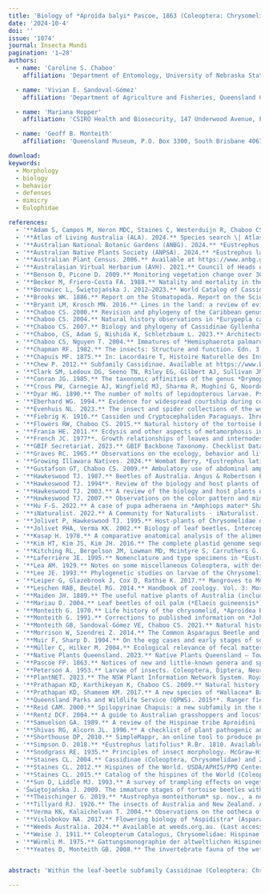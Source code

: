 ```yaml
---
title: 'Biology of *Aproida balyi* Pascoe, 1863 (Coleoptera: Chrysomelidae: Cassidinae: Aproidini) on its host plant, *Eustrephus latifolius* R. Br. ex Ker-Gawl (Asparagaceae) in Australia'
date: '2024-10-4'
doi: ''
issue: '1074'
journal: Insecta Mundi
pagination: '1–28'
authors:
  - name: 'Caroline S. Chaboo'
    affiliation: 'Department of Entomology, University of Nebraska State Museum, University of Nebraska-Lincoln, W-436 Nebraska Hall, Lincoln, NE 68583-0514, U.S.A'

  - name: 'Vivian E. Sandoval-Gómez'
    affiliation: 'Department of Agriculture and Fisheries, Queensland Government, GPO Box 267, Brisbane 4001, Queensland, Australia'

  - name: 'Mariana Hopper'
    affiliation: 'CSIRO Health and Biosecurity, 147 Underwood Avenue, Floreat 6014 Western Australia, Australia'

  - name: 'Geoff B. Monteith'
    affiliation: 'Queensland Museum, P.O. Box 3300, South Brisbane 4067 Queensland, Australia'

download:
keywords:
  - Morphology
  - biology
  - behavior
  - defenses
  - mimicry
  - Eulophidae

references:
  - '**Adam S, Campos M, Heron MDC, Staines C, Westerduijn R, Chaboo CS. 2022.** Natural history notes of *Cassida sphaerula* Boheman, 1853 (Coleoptera: Chrysomelidae: Cassidini) on *Arctotheca prostrata* (Salisb.) Britten (Asteraceae) in South Africa. Insecta Mundi 0945: 1–23*.*'
  - '**Atlas of Living Australia (ALA). 2024.** Species search \| Atlas of Living Australia. Available at https://bie.ala.org.au/species/ https://id.biodiversity.org.au/node/apni/2911399 (Last accessed August 2024.)'
  - '**Australian National Botanic Gardens (ANBG). 2024.** *Eustrephus latifolius*. Available at https://www.anbg.gov.au/photo/ apii/genus/Eustrephus (Last accessed May 2024.)'
  - '**Australian Native Plants Society (ANPSA). 2024.** *Eustrephus latifolius.* Available at https://anpsa.org.au/plant_profiles/ eustrephus-latifolius/ (Last accessed May 2024.)'
  - '**Australian Plant Census. 2006.** Available at https://www.anbg.gov.au/cpbr/program/hc/hc-APC.html Council Heads of Australasian Herbaria. (Last accessed August 2024).'
  - '**Australasian Virtual Herbarium (AVH). 2021.** Council of Heads of Australasian Herbaria. Available at https://avh.chah. org.au (Last accessed May 2024.)'
  - '**Benson D, Picone D. 2009.** Monitoring vegetation change over 30 years: lessons from an urban bushland reserve in Sydney. Cunninghamia 11(2): 195–202.'
  - '**Becker M, Friero-Costa FA. 1988.** Natality and mortality in the egg stage in *Gratiana spadicea* (Klug, 1829) (Coleoptera: Chrysomelidae: Cassidinae), a monophagous cassidine beetle of an early successional Solanaceae. Revista Brasileira de Zoologia 48: 467–475.'
  - '**Borowiec L, Świętojańska J. 2012–2023.** World Catalog of Cassidinae, Wrocław, Poland. Available at http://www.cassidae. uni.wroc.pl/katalog%20internetowy/index.htm. (Last accessed February 2024.)'
  - '**Brooks WK. 1886.** Report on the Stomatopoda. Report on the Scientific Results of the voyage of H.M.S. Challenger. Zoology 6: 1–116.'
  - '**Bryant LM, Krosch MN. 2016.** Lines in the land: a review of evidence for eastern Australia’s major biogeographical barriers to closed forest taxa. Biological Journal of the Linnean Society 119: 238–264.'
  - '**Chaboo CS. 2000.** Revision and phylogeny of the Caribbean genus *Elytrogona* (Coleoptera: Chrysomelidae: Cassidinae: Stolaini). The Coleopterists Bulletin 54(3): 379–394.'
  - '**Chaboo CS. 2004.** Natural history observations in *Eurypepla calochroma* Blake (Chrysomelidae: Cassidinae: Physonotini). The Coleopterists Bulletin 58(1): 142–143.'
  - '**Chaboo CS. 2007.** Biology and phylogeny of Cassidinae Gyllenhal (tortoise and leaf-mining beetles) (Coleoptera: Chrysomelidae). Bulletin of the American Museum of Natural History 305: 1–250.'
  - '**Chaboo, CS, Adam S, Nishida K, Schletzbaum L. 2023.** Architecture, construction, retention, and repair of fecal shields in three tribes of tortoise beetles (Insecta: Coleoptera: Chrysomelidae Cassidinae: Cassidini, Mesomphaliini, Spilophorini). ZooKeys Special Issue, Research on Chrysomelidae 9. ZooKeys 1177: 87–146.'
  - '**Chaboo CS, Nguyen T. 2004.** Immatures of *Hemisphaerota palmarum* (Boheman), with a discussion of the caudal process and shield architecture in the tribe Hemisphaerotini (Chrysomelidae: Cassidinae). p. 171–184. In: Jolivet P, Santiago- Blay J, Schmitt M (eds.). New contributions in biology of the Chrysomelidae. Kugler Publications; The Hague. 803 p.'
  - '**Chapman RF. 1982.** The insects: Structure and function. Edn. 3. Harvard University Press; Cambridge. 919 p.'
  - '**Chapuis MF. 1875.** In: Lacordaire T, Histoire Naturelle des Insectes. Genera des Coléopteres ou exposé méthodique et critique de tous les genres proposés jusqu ici dans cet ordre d’Insectes. Tome onzieme. Famille des Phytophages. Vol. II. A la Libraire Encyclopédique de Roret; Paris. 220 p.'
  - '**Chew P. 2012.** Subfamily Cassidinae. Available at https://www.brisbaneinsects.com/brisbane_leafbeetles/Cassidinae.htm (Last accessed January 2024.)'
  - '**Clark SM, Ledoux DG, Seeno TN, Riley EG, Gilbert AJ, Sullivan JM. 2004.** Host plants of leaf beetle species occurring inthe United States and Canada (Coleoptera: Megalopodidae, Orsodacnidae, Chrysomelidae, excluding Bruchinae). The Coleopterists Society Special Publication 2: 1–476.'
  - '**Conran JG. 1985.** The taxonomic affinities of the genus *Drymophila* (Liliaceae *s. l*.). Unpublished Ph.D. Thesis, Botany Department, University of Queensland, Brisbane.'
  - '**Crous PW, Carnegie AJ, Wingfield MJ, Sharma R, Mughini G, Noordeloos ME, Santini A, Shouche YS, Bezerra JDP, Dima B, Guarnaccia V, Imrefi I, Jurjević Ž, Knapp DG, Kovács GM, Magistà D, Perrone G, Rämä T, Rebriev YA, Shivas RG, Singh SM, Souza-Motta CM, Thangavel R, Adhapure NN, Alexandrova AV, Alfenas AC, Alfenas RF, Alvarado P, Alves AL, Andrade DA, Andrade JP, Barbosa RN, Barili A, Barnes CW, Baseia IG, Bellanger JM, Berlanas C, Bessette AE, Bessette AR, Biketova AY, Bomfim FS, Brandrud TE, Bransgrove K, Brito ACQ, Cano-Lira JF, Cantillo T, Cavalcanti AD, Cheewangkoon R, Chikowski RS, Conforto C, Cordeiro TRL, Craine JD, Cruz R, Damm U, de Oliveira RJV, de Souza JT, de Souza HG, Dearnaley JDW, Dimitrov RA, Dovana F, Erhard A, Esteve- Raventós F, Félix CR, Ferisin G, Fernandes RA, Ferreira RJ, Ferro LO, Figueiredo CN, Frank JL, Freire KTLS, García D, Gené J, Gêsiorska A, Gibertoni TB, Gondra RAG, Gouliamova DE, Gramaje D, Guard F, Gusmão LFP, Haitook S, Hirooka Y, Houbraken J, Hubka V, Inamdar A, Iturriaga T, Iturrieta-González I, Jadan M, Jiang N, Justo A, Kachalkin AV, Kapitonov VI, Karadelev M, Karakehian J, Kasuya T, Kautmanová I, Kruse J, Kušan I, Kuznetsova TA, Landell MF, Larsson KH, Lee HB, Lima DX, Lira CRS, Machado AR, Madrid H, Magalhães OMC, Majerova H, Malysheva EF, Mapperson RR, Marbach PAS, Martín MP, Martín-Sanz A, Matočec N, McTaggart AR, Mello JF, Melo RFR, Mešić A, Michereff SJ, Miller AN, Minoshima A, Molinero-Ruiz L, Morozova OV, Mosoh D, Nabe M, Naik R, Nara K, Nascimento SS, Neves RP, Olariaga I, Oliveira RL, Oliveira TGL, Ono T, Ordoñez ME, Ottoni AM, Paiva LM, Pancorbo F, Pant B, Pawłowska J, Peterson SW, Raudabaugh DB, Rodríguez-Andrade E, Rubio E, Rusevska K, Santiago ALCMA, Santos ACS, Santos C, Sazanova NA, Shah S, Sharma J, Silva BDB, Siquier JL, Sonawane MS, Stchigel AM, Svetasheva T, Tamakeaw N, Telleria MT, Tiago PV, Tian CM, Tkalčec Z, Tomashevskaya MA, Truong HH, Vecherskii MV, Visagie CM, Vizzini A, Yilmaz N, Zmitrovich IV, Zvyagina EA, Boekhout T, Kehlet T, Læssøe T, Groenewald JZ. 2019.** Fungal Planet description sheets: 868–950. Persoonia 42: 291–473.'
  - '**Dyar HG. 1890.** The number of molts of lepidopterous larvae. Psyche 5(175–176): 420–422.'
  - '**Eberhard WG. 1994.** Evidence for widespread courtship during copulation in 131 species of insects and spiders, and implications for cryptic female choice. Evolution 48: 711–733.'
  - '**Evenhuis NL. 2023.** The insect and spider collections of the world website. Available at http://hbs.bishopmuseum.org/ codens/ (Last accessed January 2024.).'
  - '**Fiebrig K. 1910.** Cassiden und Cryptocephaliden Paraguays. Ihre Entwicklungsstadien und Schutzvorrichtungen. Zoologische Jahrbücher, Suppl. 12, Heft 2: 161–264.'
  - '**Flowers RW, Chaboo CS. 2015.** Natural history of the tortoise beetle, *Discomorpha* (*Discomorpha*) *biplagiata* (Guérin, 1844) (Chrysomelidae: Cassidinae: Omocerini). Insecta Mundi 439: 1–10.'
  - '**Frania HE. 2011.** Ecdysis and other aspects of metamorphosis in rove beetles with exarate or obtect pupae (Coleoptera: Staphylinidae). Canadian Journal of Zoology 70(12): 2326–2332.'
  - '**French JC. 1977**. Growth relationships of leaves and internodes in viny angiosperms with different modes of attachment. American Journal of Botany 64(3): 292–304.'
  - '**GBIF Secretariat. 2023.** GBIF Backbone Taxonomy. Checklist Dataset. Available at https://www.gbif.org/dataset/d7dddbf4- 2cf0-4f39-9b2a-bb099caae36c (Last accessed May 2024.)'
  - '**Graves RC. 1965.** Observations on the ecology, behavior and life cycle of the fungus-feeding beetle *Cypherotylus californicus*, with a description of the pupa (Coleoptera: Erotylidae). The Coleopterists Bulletin 19: 117–122.'
  - '**Growing Illawara Natives. 2024.** Wombat Berry, *Eustrephus latifolius*. Available at https://finder.growingillawarranatives. org/plants/plant/229 (Last accessed February 2024.)'
  - '**Gustafson GT, Chaboo CS. 2009.** Ambulatory use of abdominal ampullae in larvae of *Labidomera clivicollis* (Kirby) (Coleoptera: Chrysomelidae: Chrysomelinae). The Coleopterists Bulletin 63(3): 357–363.'
  - '**Hawkeswood TJ. 1987.** Beetles of Australia. Angus & Robertson Publishers; Sydney. 181 p.'
  - '**Hawkeswood TJ. 1994**. Review of the biology and host plants of Australian Chrysomelidae (Coleoptera) associated with Acacia (Mimosaceae). p. 191–204. In: Jolivet PHA, Cox ML, Petitpierre E (eds.). Novel Aspects of the Biology of Chrysomelidae. Series Entomologica 50. Kluwer Academic Publishers; Dordrecht, The Netherlands. 582 p.'
  - '**Hawkeswood TJ. 2003.** A review of the biology and host plants of the Hispinae and Cassidinae (Coleoptera: Chrysomelidae) of Australia. p. 183–199. In: Furth DG (ed.). Special topics in leaf beetle biology. Pensoft Publishers; Sofia-Moscow. 332 p.'
  - '**Hawkeswood TJ. 2007.** Observations on the color pattern and mimicry of *Aproida balyi* Pascoe, 1863 (Coleoptera: Chrysomelidae: Hispinae) with new locality records and comments on the revisionary paper of G.A. Samuelson in the Memoirs of the Queensland Museum (1989). Calodema Supplementary Paper 2: 1–5. **Hinton HE. 1981.** Biology of insect eggs. Vols. 1–3. Pergamon Press; Oxford. 1125 p.'
  - '**Hu F-S. 2022.** A case of pupa adheraena in *Amphiops mater* Sharp (Coleoptera: Hydrophilidae) Taiwanese Journal of Entomological Studies 7(3): 46–47.'
  - '**iNaturalist. 2022.** A Community for Naturalists · iNaturalist. Available at https://www.inaturalist.org (Last accessed May 2022.)'
  - '**Jolivet P, Hawkeswood TJ. 1995.** Host-plants of Chrysomelidae of the world. Backhuys; Leiden. 281 p.'
  - '**Jolivet PHA, Verma KK. 2002.** Biology of leaf beetles. Intercept; Andover, UK. 332 p.'
  - '**Kasap H. 1978.** A comparative anatomical analysis of the alimentary canal of Chrysomeloidea (Coleoptera, Polyphaga). Communications de la Faculté des Sciences de l’Université d’Ankara. Série C: Zoologie 22: 53–78.'
  - '**Kim HT, Kim JS, Kim JH. 2016.** The complete plastid genome sequence of *Eustrephus latifolius* (Asparagaceae: Lomandroideae). Mitochondrial DNA Part A 27(2): 1549–1551.'
  - '**Kitching RL, Bergelson JM, Lowman MD, Mcintyre S, Carruthers G. 1993.** The biodiversity of arthropods from Australian rainforest canopies: General introduction, methods, sites and ordinal results. Australian Journal of Ecology 18: 181–191.'
  - '**Laferrière JE. 1995.** Nomenclature and type specimens in *Eustrephus* R.Br. and *Geitonoplesium* Hook. (Geitonoplesiaceae). Austrobaileya 4(3): 391–399.'
  - '**Lea AM. 1929.** Notes on some miscellaneous Coleoptera, with descriptions of new species. Part VII. Transactions of the Royal Society of South Australia 53: 203–244.'
  - '**Lee JE. 1993.** Phylogenetic studies on larvae of the Chrysomelidae (Coleoptera) from Japan. Japanese Journal of Entomology 61(3): 409–424.'
  - '**Leiper G, Glazebrook J, Cox D, Rathie K. 2017.** Mangroves to Mountains. 2nd edition. A field guide to the native plants of South-east Queensland. Logan River Branch SGAP (Qld Region) Inc.; Brisbane. 576 p.'
  - '**Leschen RAB, Beutel RG. 2014.** Handbook of zoology. Vol. 3: Morphology and systematics (Phytophaga). Walter de Gruyter; Berlin. 675 p.'
  - '**Maiden JH. 1889.** The useful native plants of Australia (including Tasmania). The Technological Museum of New South Wales, Turner and Henderson; Sydney. 696 p.'
  - '**Mariau D. 2004.** Leaf beetles of oil palm (*Elaeis guineensis*) and coconut palm (*Cocos nucifera*). p. 603–612. In: Jolivet P, Santiago-Blay JA, Schmitt M (eds.). New developments in the biology of Chrysomelidae. SPB Academic Publishing; The Hague. 804 p.'
  - '**Monteith G. 1970.** Life history of the chrysomelid, *Aproidea bayli* Pascoe. News Bulletin Entomological Society of Queensland 72: 9–10.'
  - '**Monteith G. 1991.** Corrections to published information on *Johannica gemellata* (Westwood) and other Chrysomelidae (Coleoptera). Victorian Entomologist 21(6): 147–154.'
  - '**Monteith GB, Sandoval-Gómez VE, Chaboo CS. 2021.** Natural history of the Australian tortoise beetle *Notosacantha dorsalis* (Waterhouse, 1877) (Coleoptera: Chrysomelidae: Cassidinae: Notosacanthini) with summary of the genus in Australia. The Australian Entomologist 48(4): 329–354.'
  - '**Morrison W, Szendrei Z. 2014.** The Common Asparagus Beetle and Spotted Asparagus Beetle (Coleoptera: Chrysomelidae): Identification, Ecology, and Management. Journal of Integrated Pest Management 5(3): 1–6.'
  - '**Muir F, Sharp D. 1904.** On the egg cases and early stages of some Cassididae. Transactions of the Entomological Society of London 1904: 1–23.'
  - '**Müller C, Hilker M. 2004.** Ecological relevance of fecal matter in Chrysomelidae. p. 693–705. In: Jolivet PHA, Santiago-Blay J, Schmitt M (eds.). New developments in the biology of Chrysomelidae. SPB Academic Publishing; The Hague. 804 p.'
  - '**Native Plants Queensland. 2023.** Native Plants Queensland – Townsville Branch Inc. *Eustrephus latifolius* Laxmanniaceae. Available at https://www.npqtownsville.org.au/native-plants-of-the-townsville-region/eustrephus-latifolius/ (Last ac-cessed August 2023.).'
  - '**Pascoe FP. 1863.** Notices of new and little-known genera and species of Coleoptera. Part IV. Journal of Entomology 2: 1–124.'
  - '**Peterson A. 1953.** Larvae of insects. Coleoptera, Diptera, Neuroptera, Siphonaptera, Mecoptera, Trichoptera. Part II. Edwards Brothers, Inc.; Ann Arbor. 416 p.'
  - '**PlantNET. 2023.** The NSW Plant Information Network System. Royal Botanic Gardens and Domain Trust, Sydney. Available at https://plantnet.rbgsyd.nsw.gov.au (Last accessed August 2023.)'
  - '**Prathapan KD, Karthikeyan K, Chaboo CS. 2009.** Natural history and leaf shelter constructions of the Asian rice leptispa beetle, *Leptispa pygmaea* Baly (Coleoptera: Chrysomelidae: Cassidinae: Leptispini). Zoological Studies 48(5): 625–631.'
  - '**Prathapan KD, Shameem KM. 2017.** A new species of *Wallacea* Baly (Coleoptera: Chrysomelidae: Cassidinae: Bothryonopini) infesting coconut palm in the Indian Ocean Islands of Andaman & Nicobar. Zootaxa 4347(2): 381–391.'
  - '**Queensland Parks and Wildlife Service (QPWS). 2015**. Ranger field guide: Native plants of Glass House Mountains National Park. The State of Queensland; Brisbane. 184 p. **Reid CAM. 1995.** A cladistic analysis of subfamilial relationships of the Chrysomelidae *sensu lato* (Chrysomeloidea). p. 559–631. In: Pakaluk J, Ślipiński SA (eds.). Biology, phylogeny and classification of Coleoptera: papers celebrating the 80th Birthday of Roy A. Crowson. Vol. 2. Muzeum I Instytut Zoologii PAN; Warsaw. 1092 p.'
  - '**Reid CAM. 2000.** Spilopyrinae Chapuis: a new subfamily in the Chrysomelidae and its systematic placement (Coleoptera). Invertebrate Taxonomy 14: 837–862.'
  - '**Rentz DCF. 2004.** A guide to Australian grasshoppers and locusts. Natural History Publications (Borneo); Malaysia. 420 p.'
  - '**Samuelson GA. 1989.** A review of the Hispinae tribe Aproidini (Coleoptera: Chrysomelidae). Memoirs of the Queensland Museum 27(2): 599–604.'
  - '**Shivas RG, Alcorn JL. 1996.** A checklist of plant pathogenic and other microfungi in the rainforests of the wet tropics of northern Queensland. Australasian Plant Pathology 25(3): 158–173.'
  - '**Shorthouse DP. 2010.** SimpleMappr, an online tool to produce publication-quality point maps. Retrieved from https://www. simplemappr.net. (Last accessed August 2024.)'
  - '**Simpson D. 2018.** *Eustrephus latifolius* R.Br. 1810. Available at https://somemagneticislandplants.com.au/wombat-berry-vine (Last accessed May 2024.)'
  - '**Snodgrass RE. 1935.** Principles of insect morphology. McGraw-Hill; New York. 667 p.'
  - '**Staines CL. 2004.** Cassidinae (Coleoptera, Chrysomelidae) and Zingiberales: a review of the literature. p. 307–319. In: Jolivet PHA, Santiago-Blay J, Schmitt M (eds.). New developments in the biology of Chrysomelidae. SPB Academic Publishing; The Hague. 804 p.'
  - '**Staines CL. 2012.** Hispines of the World. USDA/APHIS/PPQ Center for Plant Health Science and Technology and National Natural History Museum. Available at http://idtools.org/id/beetles/hispines/ (Last accessed March 2024.)'
  - '**Staines CL. 2015.** Catalog of the hispines of the World (Coleoptera: Chrysomelidae: Cassidinae). Available at https://entomology.si.edu/coleoptera/hispines/PDFs_2015_updates/Aproidini_2015.pdf (Last accessed November 2023.)'
  - '**Sun D, Liddle MJ. 1993.** A survey of trampling effects on vegetation and soil in eight tropical and subtropical sites. Environmental Management 17(4): 497–510.'
  - 'Świętojańska J. 2009. The immature stages of tortoise beetles with review of all described taxa (Coleoptera: Chrysomelidae: Cassidinae). Polish Taxonomical Monographs 16. Biologia Silesiae; Wrocław. 157 p.'
  - '**Theischinger G. 2019.** *Austrophya monteithorum* sp. nov., a new dragonfly (Odonata: Anisoptera, Libelluloidea) from tropical Queensland, Australia, with notes on its collection and locality. Australian Entomologist 46(3): 145–155.'
  - '**Tillyard RJ. 1926.** The insects of Australia and New Zealand. Angus & Robertson Ltd; Sydney. 714 p.'
  - '**Verma KK, Kalaichelvan T. 2004.** Observations on the ootheca of some Indian tortoise beetles (Coleoptera: Chrysomelidae: Cassidinae). Entomon 29(2): 129**–**136.'
  - '**Vislobokov NA. 2017.** Flowering biology of *Aspidistra* (Asparagaceae): new data on pollination by dipteran insects. Plant Species Biology 32(4): 412–422.'
  - '**Weeds Australia. 2024.** Available at weeds.org.au. (Last accessed February 2024.)'
  - '**Weise J. 1911.** Coleopterum Catalogus, Chrysomelidae: Hispinae. Vol. 23, part 35. Junk; Gravenhage. 94 p.'
  - '**Würmli M. 1975.** Gattungsmonographie der altweltlichen Hispinen (Coleoptera: Chrysomelidae: Hispinae). Entomologische Arbeiten aus dem Museum Frey 26: 1–83.'
  - '**Yeates D, Monteith GB. 2008.** The invertebrate fauna of the wet tropics: diversity, endemism and relationships. p. 178–191. In: Stork NE, Turton SM (eds.). Living in a dynamic tropical forest landscape. Blackwell Publishing; Malden and Oxford. 652 p.'


abstract: 'Within the leaf-beetle subfamily Cassidinae (Coleoptera: Chrysomelidae), *Aproida* Pascoe, 1863 (Aproidini) from Australia has been considered a transitional genus between mining cassidines (“hispines”) and exophagous cassidines (“tortoise beetles”). To illuminate this transition, a detailed study was conducted over one year of the biology of *Aproida balyi* Pascoe, 1863 on the host plant, *Eustrephus latifolius* R. Br. ex Ker-Gawl (Asparagaceae). Distribution maps of the host plant and three *Aproida* species are provided. The life cycle of *A. balyi* comprises single eggs in a foamy ootheca, three larval instars that feed openly, a pupa suspended from the larva III exuvia, and sexually dimorphic adults. The larva’s green color resembling the host and the narrow body fitted to the narrowed leaf blade allow them to camouflage. They possess a single long caudal process, unlike the paired processes of most other tortoise beetles. Fecal pellets are observed sometimes on this process, but accumulation is rare and lacks the permanent structure of exuvio-fecal shields that distinguishes the ten tribes of tortoise beetles. The larvae exhibit adhesive lobes on the abdominal sternites that appear to help their locomotion, a novel feature in Cassidinae. The pupa is suspended from the larva III exuviae and together they resemble the host’s pendant flower buds, suggesting mimicry. Males have the profemora and protibiae toothed. Both sexes can fly, unlike flightless *Aproida cribrata* Lea, 1929. These many morphological and behavioral findings contribute potential novel characters that underscore the aberrant nature of Aproidini within Cassidinae and point to another Australian evolutionary oddity.'

---
```

